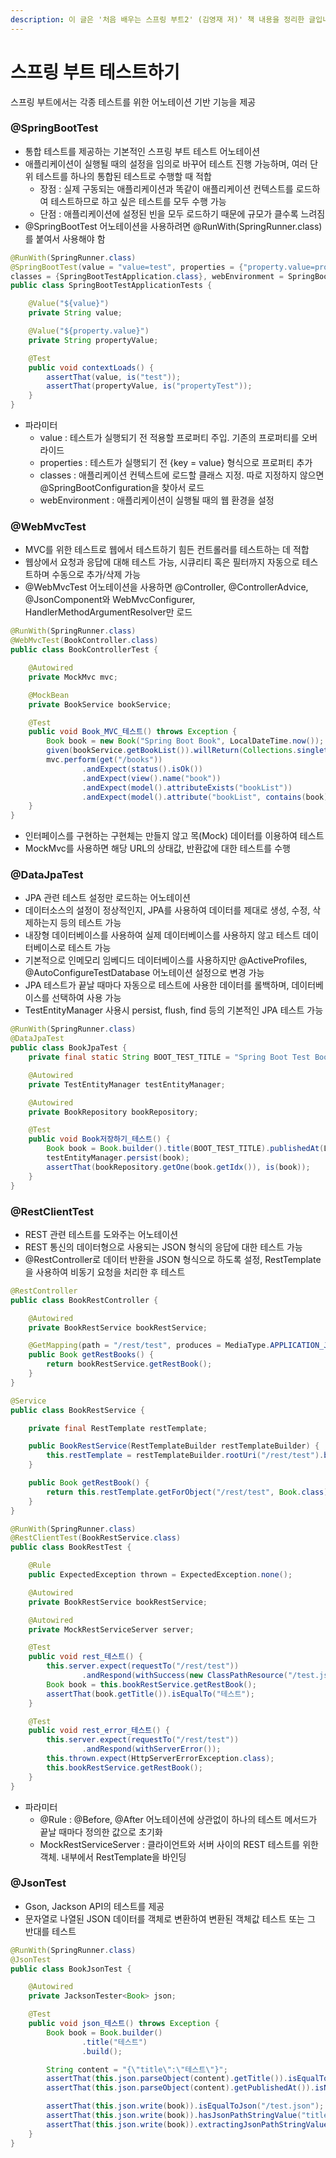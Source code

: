 ```yaml
---
description: 이 글은 '처음 배우는 스프링 부트2' (김영재 저)' 책 내용을 정리한 글입니다.
---
```


# 스프링 부트 테스트하기

스프링 부트에서는 각종 테스트를 위한 어노테이션 기반 기능을 제공

### @SpringBootTest

* 통합 테스트를 제공하는 기본적인 스프링 부트 테스트 어노테이션
* 애플리케이션이 실행될 때의 설정을 임의로 바꾸어 테스트 진행 가능하며, 여러 단위 테스트를 하나의 통합된 테스트로 수행할 때 적합
  * 장점 : 실제 구동되는 애플리케이션과 똑같이 애플리케이션 컨텍스트를 로드하여 테스트하므로 하고 싶은 테스트를 모두 수행 가능
  * 단점 : 애플리케이션에 설정된 빈을 모두 로드하기 때문에 규모가 클수록 느려짐
* @SpringBootTest 어노테이션을 사용하려면 @RunWith\(SpringRunner.class\)를 붙여서 사용해야 함

```java
@RunWith(SpringRunner.class)
@SpringBootTest(value = "value=test", properties = {"property.value=propertyTest"}, 
classes = {SpringBootTestApplication.class}, webEnvironment = SpringBootTest.WebEnvironment.RANDOM_PORT)
public class SpringBootTestApplicationTests {

    @Value("${value}")
    private String value;

    @Value("${property.value}")
    private String propertyValue;

    @Test
    public void contextLoads() {
        assertThat(value, is("test"));
        assertThat(propertyValue, is("propertyTest"));
    }
}
```

* 파라미터
  * value : 테스트가 실행되기 전 적용할 프로퍼티 주입. 기존의 프로퍼티를 오버라이드
  * properties : 테스트가 실행되기 전 {key = value} 형식으로 프로퍼티 추가
  * classes : 애플리케이션 컨텍스트에 로드할 클래스 지정. 따로 지정하지 않으면 @SpringBootConfiguration을 찾아서 로드
  * webEnvironment : 애플리케이션이 실행될 때의 웹 환경을 설정

### @WebMvcTest

* MVC를 위한 테스트로 웹에서 테스트하기 힘든 컨트롤러를 테스트하는 데 적합
* 웹상에서 요청과 응답에 대해 테스트 가능, 시큐리티 혹은 필터까지 자동으로 테스트하며 수동으로 추가/삭제 가능
* @WebMvcTest 어노테이션을 사용하면 @Controller, @ControllerAdvice, @JsonComponent와 WebMvcConfigurer, HandlerMethodArgumentResolver만 로드

```java
@RunWith(SpringRunner.class)
@WebMvcTest(BookController.class)
public class BookControllerTest {

    @Autowired
    private MockMvc mvc;

    @MockBean
    private BookService bookService;

    @Test
    public void Book_MVC_테스트() throws Exception {
        Book book = new Book("Spring Boot Book", LocalDateTime.now());
        given(bookService.getBookList()).willReturn(Collections.singletonList(book));
        mvc.perform(get("/books"))
                .andExpect(status().isOk())
                .andExpect(view().name("book"))
                .andExpect(model().attributeExists("bookList"))
                .andExpect(model().attribute("bookList", contains(book)));
    }
}
```

* 인터페이스를 구현하는 구현체는 만들지 않고 목\(Mock\) 데이터를 이용하여 테스트
* MockMvc를 사용하면 해당 URL의 상태값, 반환값에 대한 테스트를 수행

### @DataJpaTest

* JPA 관련 테스트 설정만 로드하는 어노테이션
* 데이터소스의 설정이 정상적인지, JPA를 사용하여 데이터를 제대로 생성, 수정, 삭제하는지 등의 테스트 가능
* 내장형 데이터베이스를 사용하여 실제 데이터베이스를 사용하지 않고 테스트 데이터베이스로 테스트 가능
* 기본적으로 인메모리 임베디드 데이터베이스를 사용하지만 @ActiveProfiles, @AutoConfigureTestDatabase 어노테이션 설정으로 변경 가능
* JPA 테스트가 끝날 때마다 자동으로 테스트에 사용한 데이터를 롤백하며, 데이터베이스를 선택하여 사용 가능
* TestEntityManager 사용시 persist, flush, find 등의 기본적인 JPA 테스트 가능

```java
@RunWith(SpringRunner.class)
@DataJpaTest
public class BookJpaTest {
    private final static String BOOT_TEST_TITLE = "Spring Boot Test Book";

    @Autowired
    private TestEntityManager testEntityManager;

    @Autowired
    private BookRepository bookRepository;

    @Test
    public void Book저장하기_테스트() {
        Book book = Book.builder().title(BOOT_TEST_TITLE).publishedAt(LocalDateTime.now()).build();
        testEntityManager.persist(book);
        assertThat(bookRepository.getOne(book.getIdx()), is(book));
    }
}
```

### @RestClientTest

* REST 관련 테스트를 도와주는 어노테이션
* REST 통신의 데이터형으로 사용되는 JSON 형식의 응답에 대한 테스트 가능
* @RestController로 데이터 반환을 JSON 형식으로 하도록 설정, RestTemplate을 사용하여 비동기 요청을 처리한 후 테스트

```java
@RestController
public class BookRestController {

    @Autowired
    private BookRestService bookRestService;

    @GetMapping(path = "/rest/test", produces = MediaType.APPLICATION_JSON_VALUE)
    public Book getRestBooks() {
        return bookRestService.getRestBook();
    }
}

@Service
public class BookRestService {

    private final RestTemplate restTemplate;

    public BookRestService(RestTemplateBuilder restTemplateBuilder) {
        this.restTemplate = restTemplateBuilder.rootUri("/rest/test").build();
    }

    public Book getRestBook() {
        return this.restTemplate.getForObject("/rest/test", Book.class);
    }
}
```

```java
@RunWith(SpringRunner.class)
@RestClientTest(BookRestService.class)
public class BookRestTest {

    @Rule
    public ExpectedException thrown = ExpectedException.none();

    @Autowired
    private BookRestService bookRestService;

    @Autowired
    private MockRestServiceServer server;

    @Test
    public void rest_테스트() {
        this.server.expect(requestTo("/rest/test"))
                .andRespond(withSuccess(new ClassPathResource("/test.json", getClass()), MediaType.APPLICATION_JSON));
        Book book = this.bookRestService.getRestBook();
        assertThat(book.getTitle()).isEqualTo("테스트");
    }

    @Test
    public void rest_error_테스트() {
        this.server.expect(requestTo("/rest/test"))
                .andRespond(withServerError());
        this.thrown.expect(HttpServerErrorException.class);
        this.bookRestService.getRestBook();
    }
}
```

* 파라미터
  * @Rule : @Before, @After 어노테이션에 상관없이 하나의 테스트 메서드가 끝날 때마다 정의한 값으로 초기화
  * MockRestServiceServer : 클라이언트와 서버 사이의 REST 테스트를 위한 객체. 내부에서 RestTemplate을 바인딩

### @JsonTest

* Gson, Jackson API의 테스트를 제공
* 문자열로 나열된 JSON 데이터를 객체로 변환하여 변환된 객체값 테스트 또는 그 반대를 테스트

```java
@RunWith(SpringRunner.class)
@JsonTest
public class BookJsonTest {

    @Autowired
    private JacksonTester<Book> json;

    @Test
    public void json_테스트() throws Exception {
        Book book = Book.builder()
                .title("테스트")
                .build();

        String content = "{\"title\":\"테스트\"}";
        assertThat(this.json.parseObject(content).getTitle()).isEqualTo(book.getTitle());
        assertThat(this.json.parseObject(content).getPublishedAt()).isNull();

        assertThat(this.json.write(book)).isEqualToJson("/test.json");
        assertThat(this.json.write(book)).hasJsonPathStringValue("title");
        assertThat(this.json.write(book)).extractingJsonPathStringValue("title").isEqualTo("테스트");
    }
}
```

